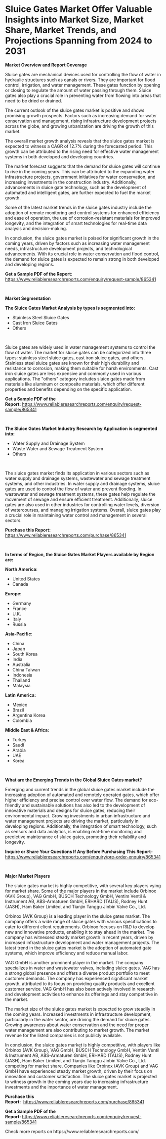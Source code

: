 <p><h1>Sluice Gates Market Offer Valuable Insights into Market Size, Market Share, Market Trends, and Projections Spanning from 2024 to 2031</h1></p><p><strong>Market Overview and Report Coverage</strong></p>
<p><p>Sluice gates are mechanical devices used for controlling the flow of water in hydraulic structures such as canals or rivers. They are important for flood control, irrigation, and water management. These gates function by opening or closing to regulate the amount of water passing through them. Sluice gates also play a crucial role in preventing water from flowing into areas that need to be dried or drained.</p><p>The current outlook of the sluice gates market is positive and shows promising growth prospects. Factors such as increasing demand for water conservation and management, rising infrastructure development projects across the globe, and growing urbanization are driving the growth of this market.</p><p>The overall market growth analysis reveals that the sluice gates market is expected to witness a CAGR of 12.7% during the forecasted period. This growth can be attributed to the rising need for effective water management systems in both developed and developing countries.</p><p>The market forecast suggests that the demand for sluice gates will continue to rise in the coming years. This can be attributed to the expanding water infrastructure projects, government initiatives for water conservation, and increasing investments in the construction industry. Additionally, advancements in sluice gate technology, such as the development of automated and intelligent gates, are further expected to fuel the market growth.</p><p>Some of the latest market trends in the sluice gates industry include the adoption of remote monitoring and control systems for enhanced efficiency and ease of operation, the use of corrosion-resistant materials for improved longevity, and the integration of smart technologies for real-time data analysis and decision-making.</p><p>In conclusion, the sluice gates market is poised for significant growth in the coming years, driven by factors such as increasing water management needs, infrastructure development projects, and technological advancements. With its crucial role in water conservation and flood control, the demand for sluice gates is expected to remain strong in both developed and developing regions.</p></p>
<p><strong>Get a Sample PDF of the Report:</strong> <a href="https://www.reliableresearchreports.com/enquiry/request-sample/865341">https://www.reliableresearchreports.com/enquiry/request-sample/865341</a></p>
<p>&nbsp;</p>
<p><strong>Market Segmentation</strong></p>
<p><strong>The Sluice Gates Market Analysis by types is segmented into:</strong></p>
<p><ul><li>Stainless Steel Sluice Gates</li><li>Cast Iron Sluice Gates</li><li>Others</li></ul></p>
<p>&nbsp;</p>
<p><p>Sluice gates are widely used in water management systems to control the flow of water. The market for sluice gates can be categorized into three types: stainless steel sluice gates, cast iron sluice gates, and others. Stainless steel sluice gates are known for their high durability and resistance to corrosion, making them suitable for harsh environments. Cast iron sluice gates are less expensive and commonly used in various applications. The "others" category includes sluice gates made from materials like aluminum or composite materials, which offer different properties and benefits depending on the specific application.</p></p>
<p><strong>Get a Sample PDF of the Report:</strong>&nbsp;<a href="https://www.reliableresearchreports.com/enquiry/request-sample/865341">https://www.reliableresearchreports.com/enquiry/request-sample/865341</a></p>
<p>&nbsp;</p>
<p><strong>The Sluice Gates Market Industry Research by Application is segmented into:</strong></p>
<p><ul><li>Water Supply and Drainage System</li><li>Waste Water and Sewage Treatment System</li><li>Others</li></ul></p>
<p>&nbsp;</p>
<p><p>The sluice gates market finds its application in various sectors such as water supply and drainage systems, wastewater and sewage treatment systems, and other industries. In water supply and drainage systems, sluice gates are used to control the flow of water and prevent flooding. In wastewater and sewage treatment systems, these gates help regulate the movement of sewage and ensure efficient treatment. Additionally, sluice gates are also used in other industries for controlling water levels, diversion of watercourses, and managing irrigation systems. Overall, sluice gates play a crucial role in maintaining water control and management in several sectors.</p></p>
<p><strong>Purchase this Report:</strong>&nbsp; <a href="https://www.reliableresearchreports.com/purchase/865341">https://www.reliableresearchreports.com/purchase/865341</a></p>
<p>&nbsp;</p>
<p><strong>In terms of Region, the Sluice Gates Market Players available by Region are:</strong></p>
<p>
    <p> <strong> North America: </strong>
        <ul>
            <li>United States</li>
            <li>Canada</li>
        </ul>
        </p> 
    <p> <strong> Europe: </strong>
        <ul>
            <li>Germany</li>
            <li>France</li>
            <li>U.K.</li>
            <li>Italy</li>
            <li>Russia</li>
        </ul>
        </p> 
    <p> <strong> Asia-Pacific: </strong>
        <ul>
            <li>China</li>
            <li>Japan</li>
            <li>South Korea</li>
            <li>India</li>
            <li>Australia</li>
            <li>China Taiwan</li>
            <li>Indonesia</li>
            <li>Thailand</li>
            <li>Malaysia</li>
        </ul>
        </p> 
    <p> <strong> Latin America: </strong>
        <ul>
            <li>Mexico</li>
            <li>Brazil</li>
            <li>Argentina Korea</li>
            <li>Colombia</li>
        </ul>
        </p> 
    <p> <strong> Middle East & Africa: </strong>
        <ul>
            <li>Turkey</li>
            <li>Saudi</li>
            <li>Arabia</li>
            <li>UAE</li>
            <li>Korea</li>
        </ul>
    </p>
    </p>
<p>&nbsp;</p>
<p><strong>What are the Emerging Trends in the Global Sluice Gates market?</strong></p>
<p><p>Emerging and current trends in the global sluice gates market include the increasing adoption of automated and remotely operated gates, which offer higher efficiency and precise control over water flow. The demand for eco-friendly and sustainable solutions has also led to the development of innovative materials and designs for sluice gates, reducing their environmental impact. Growing investments in urban infrastructure and water management projects are driving the market, particularly in developing regions. Additionally, the integration of smart technology, such as sensors and data analytics, is enabling real-time monitoring and predictive maintenance of sluice gates, promoting their reliability and longevity.</p></p>
<p><strong>Inquire or Share Your Questions If Any Before Purchasing This Report</strong>- <a href="https://www.reliableresearchreports.com/enquiry/pre-order-enquiry/865341">https://www.reliableresearchreports.com/enquiry/pre-order-enquiry/865341</a></p>
<p>&nbsp;</p>
<p><strong>Major Market Players</strong></p>
<p><p>The sluice gates market is highly competitive, with several key players vying for market share. Some of the major players in the market include Orbinox (AVK Group), VAG GmbH, BÜSCH Technology GmbH, Ventim Ventil & Instrument AB, ABS-Armaturen GmbH, ERHARD (TALIS), Rodney Hunt (JASH), Ham Baker Limited, and Tianjin Tanggu Jinbin Valve Co., Ltd.</p><p>Orbinox (AVK Group) is a leading player in the sluice gates market. The company offers a wide range of sluice gates with various specifications to cater to different client requirements. Orbinox focuses on R&D to develop new and innovative products, enabling it to stay ahead in the market. The company has witnessed steady market growth in recent years, driven by increased infrastructure development and water management projects. The latest trend in the sluice gates market is the adoption of automated gate systems, which improve efficiency and reduce manual labor.</p><p>VAG GmbH is another prominent player in the market. The company specializes in water and wastewater valves, including sluice gates. VAG has a strong global presence and offers a diverse product portfolio to meet customer demands. The company has experienced significant market growth, attributed to its focus on providing quality products and excellent customer service. VAG GmbH has also been actively involved in research and development activities to enhance its offerings and stay competitive in the market.</p><p>The market size of the sluice gates market is expected to grow steadily in the coming years. Increased investments in infrastructure development, particularly in the water sector, are driving the demand for sluice gates. Growing awareness about water conservation and the need for proper water management are also contributing to market growth. The market revenue for the listed companies is not publicly available.</p><p>In conclusion, the sluice gates market is highly competitive, with players like Orbinox (AVK Group), VAG GmbH, BÜSCH Technology GmbH, Ventim Ventil & Instrument AB, ABS-Armaturen GmbH, ERHARD (TALIS), Rodney Hunt (JASH), Ham Baker Limited, and Tianjin Tanggu Jinbin Valve Co., Ltd. competing for market share. Companies like Orbinox (AVK Group) and VAG GmbH have experienced steady market growth, driven by their focus on innovation and customer satisfaction. The sluice gates market is projected to witness growth in the coming years due to increasing infrastructure investments and the importance of water management.</p></p>
<p><strong>Purchase this Report:</strong>&nbsp;&nbsp;<a href="https://www.reliableresearchreports.com/purchase/865341">https://www.reliableresearchreports.com/purchase/865341</a></p>
<p></p>
<p><strong>Get a Sample PDF of the Report:</strong>&nbsp;<a href="https://www.reliableresearchreports.com/enquiry/request-sample/865341">https://www.reliableresearchreports.com/enquiry/request-sample/865341</a></p>
<p>Check more reports on https://www.reliableresearchreports.com/</p>